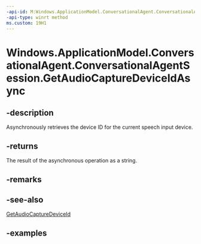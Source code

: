 ```yaml
---
-api-id: M:Windows.ApplicationModel.ConversationalAgent.ConversationalAgentSession.GetAudioCaptureDeviceIdAsync
-api-type: winrt method
ms.custom: 19H1
---
```


<!-- Method syntax.
public IAsyncOperation<string> ConversationalAgentSession.GetAudioCaptureDeviceIdAsync()
-->

# Windows.ApplicationModel.ConversationalAgent.ConversationalAgentSession.GetAudioCaptureDeviceIdAsync

## -description

Asynchronously retrieves the device ID for the current speech input device.

## -returns

The result of the asynchronous operation as a string.

## -remarks

## -see-also

[GetAudioCaptureDeviceId](conversationalagentsession_getaudiocapturedeviceid_2130323273.md)

## -examples
